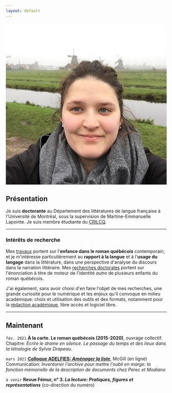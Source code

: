 ```yaml
---
layout: default
---
```


<img class="profile-picture" src="emilie.jpg" alt="Emilie Drouin">

## Présentation
Je suis **doctorante** au Département des littératures de langue française à l'Université de Montréal, sous la supervision de Martine-Emmanuelle Lapointe. Je suis membre étudiante du [CRILCQ](http://www.crilcq.org/accueil/).

---

### Intérêts de recherche
Mes [travaux](cv.md) portent sur l'**enfance dans le roman québécois** contemporain, et je m'intéresse particulièrement au **rapport à la langue** et à l'**usage du langage** dans la littérature, dans une perspective d'analyse du discours dans la narration littéraire. Mes [recherches doctorales](these.md) portent sur l'énonciation à titre de moteur de l'identité *autre* de plusieurs enfants du roman québécois.


J'ai également, sans avoir choisi d'en faire l'objet de mes recherches, une grande curiosité pour le numérique et les enjeux qu'il convoque en milieu académique: choix et utilisation des outils et des formats, notamment pour la [rédaction académique](https://github.com/emidrouin/memoire), libre accès et logiciel libre.

---

## Maintenant

`fév. 2021`
**À la carte. Le roman québécois (2015-2020)**, ouvrage collectif.  
Chapitre: *Écrire le drame en silence. Le passage du temps et des lieux dans la tétralogie de Sylvie Drapeau*.  

`mars 2021`
[**Colloque ADELFIES: *Aménager la liste***](http://amenager-la-liste.com/), McGill (en ligne)
Communication: *Inventorier l'archive pour mettre l'oubli en marge: la fonction mémorielle de la description de documents chez Perec et Modiano*  

`à venir`
**Revue Fémur, n° 3. *La lecture: Pratiques, figures et représentations*** (co-direction du numéro)  